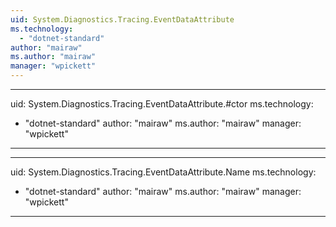 ```yaml
---
uid: System.Diagnostics.Tracing.EventDataAttribute
ms.technology: 
  - "dotnet-standard"
author: "mairaw"
ms.author: "mairaw"
manager: "wpickett"
---
```


---
uid: System.Diagnostics.Tracing.EventDataAttribute.#ctor
ms.technology: 
  - "dotnet-standard"
author: "mairaw"
ms.author: "mairaw"
manager: "wpickett"
---

---
uid: System.Diagnostics.Tracing.EventDataAttribute.Name
ms.technology: 
  - "dotnet-standard"
author: "mairaw"
ms.author: "mairaw"
manager: "wpickett"
---
